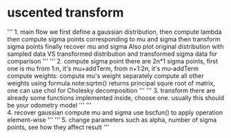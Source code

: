 # uscented transform
'''
    1. main flow
        we first define a gaussian distribution, then compute lambda
        then compute sigma points corresponding to mu and sigma
        then transform sigma points 
        finally recover mu and sigma
    Also plot original distribution with sampled data VS transformed distribution and transformed sigma data for comparison
''' 
'''
    2. compute sigma point
        there are 2n*1 sigma points, first one is mu
        from 1:n, it's mu+addTerm, from n+1:2n, it's mu-addTerm
        compute weights: 
            compute mu's weight separately
            compute all other weights using formula
    note:sqrtm() returns principal squre root of matrix, one can use chol for Cholesky decomposition 
'''
'''
    3. transform
        there are already some functions implemented inside, choose one. usually this should be your odometry model
'''
'''    
    4. recover gaussian
        compute mu and sigma
        use bscfun() to apply operation element-wise
'''
'''
    5. change parameters such as alpha, number of sigma points, see how they affect result
'''